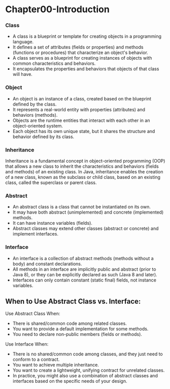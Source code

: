 # Chapter00-Introduction
### Class
- A class is a blueprint or template for creating objects in a programming language.
- It defines a set of attributes (fields or properties) and methods (functions or procedures) that characterize an object's behavior.
- A class serves as a blueprint for creating instances of objects with common characteristics and behaviors.
- It encapsulates the properties and behaviors that objects of that class will have.

### Object
- An object is an instance of a class, created based on the blueprint defined by the class.
- It represents a real-world entity with properties (attributes) and behaviors (methods).
- Objects are the runtime entities that interact with each other in an object-oriented system.
- Each object has its own unique state, but it shares the structure and behavior defined by its class.

### Inheritance
Inheritance is a fundamental concept in object-oriented programming (OOP) 
that allows a new class to inherit the characteristics and behaviors (fields and methods)
of an existing class. In Java, inheritance enables the creation of a new class, 
known as the subclass or child class, based on an existing class, called the superclass or parent class.

### Abstract
 - An abstract class is a class that cannot be instantiated on its own.
 - It may have both abstract (unimplemented) and concrete (implemented) methods.
 - It can have instance variables (fields).
 - Abstract classes may extend other classes (abstract or concrete) and implement interfaces.
### Interface
 - An interface is a collection of abstract methods (methods without a body) and constant declarations.
 - All methods in an interface are implicitly public and abstract (prior to Java 8), or they can be explicitly declared as such (Java 8 and later).
 - Interfaces can only contain constant (static final) fields, not instance variables.

## When to Use Abstract Class vs. Interface:
Use Abstract Class When:
- There is shared/common code among related classes.
- You want to provide a default implementation for some methods.
- You need to declare non-public members (fields or methods).

Use Interface When:
- There is no shared/common code among classes, and they just need to conform to a contract.
- You want to achieve multiple inheritance.
- You want to create a lightweight, unifying contract for unrelated classes.
- In practice, you might also use a combination of abstract classes and interfaces based on the specific needs of your design.